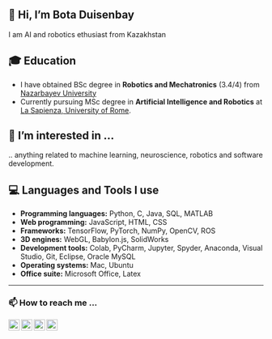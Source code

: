 ## 👋 Hi, I’m Bota Duisenbay
I am AI and robotics ethusiast from Kazakhstan

## 🎓 Education
- I have obtained BSc degree in **Robotics and Mechatronics** (3.4/4) from [Nazarbayev University](https://nu.edu.kz/)
- Currently pursuing MSc degree in **Artificial Intelligence and Robotics** at [La Sapienza, University of Rome](https://www.uniroma1.it/it/pagina-strutturale/home).


## 👀 I’m interested in ...
.. anything related to machine learning, neuroscience, robotics and software development.


## 💻 Languages and Tools I use
- **Programming languages:** Python, C, Java, SQL, MATLAB
- **Web programming:** JavaScript, HTML, CSS
- **Frameworks:** TensorFlow, PyTorch, NumPy, OpenCV, ROS
- **3D engines:** WebGL, Babylon.js, SolidWorks
- **Development tools:** Colab, PyCharm, Jupyter, Spyder, Anaconda, Visual Studio, Git, Eclipse, Oracle MySQL
- **Operating systems:** Mac, Ubuntu
- **Office suite:** Microsoft Office, Latex


---
### 📫 How to reach me ...
[<img align="left"  width="22px" src="https://cdn-icons-png.flaticon.com/512/174/174857.png" />][linkedin]
[<img align="left"  width="22px" src="https://cdn-icons-png.flaticon.com/512/281/281769.png" />][gmail]
[<img align="left"  width="22px" src="https://iconarchive.com/download/i99285/froyoshark/enkel/Telegram.ico" />][telegram]
[<img align="left"  width="22px" src="https://i.pinimg.com/474x/fb/bb/b4/fbbbb454aaff1e476204abae7ec19518.jpg" />][instagram]



[telegram]: https://t.me/botastark
[instagram]: https://www.instagram.com/botastark/
[linkedin]: https://www.linkedin.com/in/botad/
[gmail]: mailto:bota.duisenbay@gmail.com
